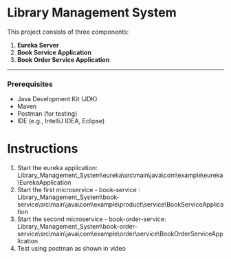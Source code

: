 # Library Management System

This project consists of three components:  
1. **Eureka Server**  
2. **Book Service Application**  
3. **Book Order Service Application**

---

### Prerequisites
- Java Development Kit (JDK)
- Maven
- Postman (for testing)
- IDE (e.g., IntelliJ IDEA, Eclipse)

# Instructions

1. Start the eureka application: Library_Management_System\eureka\src\main\java\com\example\eureka\EurekaApplication
2. Start the first microservice - book-service : Library_Management_System\book-service\src\main\java\com\example\product\service\BookServiceApplication
3. Start the second microservice - book-order-service: Library_Management_System\book-order-service\src\main\java\com\example\order\service\BookOrderServiceApplication
4. Test using postman as shown in video
